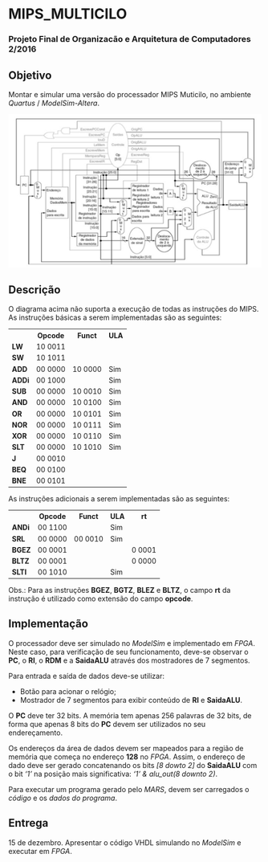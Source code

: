 # MIPS_MULTICILO
### Projeto Final de Organizacão e Arquitetura de Computadores 2/2016

## Objetivo
Montar e simular uma versão do processador MIPS Muticilo, no ambiente *Quartus* / *ModelSim-Altera*.

<p align="center">
  <img src="mips_multiciclo.png">
</p>

## Descrição
O diagrama acima não suporta a execução de todas as instruções do MIPS. As instruções
básicas a serem implementadas são as seguintes:

<table align="center">
  <tr>
    <th></th>
    <th>Opcode</th>
    <th>Funct</th>
    <th>ULA</th>
  </tr>
  <tr>
    <td><b>LW</b></td>
    <td>10 0011</td>
    <td></td>
    <td></td>
  </tr>
  <tr>
    <td><b>SW</b></td>
    <td>10 1011</td>
    <td></td>
    <td></td>
  </tr>
  <tr>
    <td><b>ADD</b></td>
    <td>00 0000</td>
    <td>10 0000</td>
    <td>Sim</td>
  </tr>  
  <tr>
    <td><b>ADDi</b></td>
    <td>00 1000</td>
    <td></td>
    <td>Sim</td>
  </tr>  
  <tr>
    <td><b>SUB</b></td>
    <td>00 0000</td>
    <td>10 0010</td>
    <td>Sim</td>
  </tr> 
  <tr>
    <td><b>AND</b></td>
    <td>00 0000</td>
    <td>10 0100</td>
    <td>Sim</td>
  </tr>      
  <tr>
    <td><b>OR</b></td>
    <td>00 0000</td>
    <td>10 0101</td>
    <td>Sim</td>
  </tr> 
  <tr>
    <td><b>NOR</b></td>
    <td>00 0000</td>
    <td>10 0111</td>
    <td>Sim</td>
  </tr>   
  <tr>
    <td><b>XOR</b></td>
    <td>00 0000</td>
    <td>10 0110</td>
    <td>Sim</td>
  </tr>    
  <tr>
    <td><b>SLT</b></td>
    <td>00 0000</td>
    <td>10 1010</td>
    <td>Sim</td>
  </tr>
  <tr>
    <td><b>J</b></td>
    <td>00 0010</td>
    <td></td>
    <td></td>
  </tr>  
  <tr>
    <td><b>BEQ</b></td>
    <td>00 0100</td>
    <td></td>
    <td></td>
  </tr> 
  <tr>
    <td><b>BNE</b></td>
    <td>00 0101</td>
    <td></td>
    <td></td>
  </tr>    
</table>

As instruções adicionais a serem implementadas são as seguintes:

<table align="center">
  <tr>
    <th></th>
    <th>Opcode</th>
    <th>Funct</th>
    <th>ULA</th>
    <th>rt</th>
  </tr>
  <tr>
    <td><b>ANDi</b></td>
    <td>00 1100</td>
    <td></td>
    <td>Sim</td>
    <td></td>    
  </tr>  
  <tr>
    <td><b>SRL</b></td>
    <td>00 0000</td>
    <td>00 0010</td>
    <td>Sim</td>
    <td></td>    
  </tr>
  <tr>
    <td><b>BGEZ</b></td>
    <td>00 0001</td>
    <td></td>
    <td></td>    
    <td>0 0001</td>
  </tr> 
  <tr>
    <td><b>BLTZ</b></td>
    <td>00 0001</td>
    <td></td>
    <td></td>
    <td>0 0000</td>    
  </tr>  
  <tr>
    <td><b>SLTI</b></td>
    <td>00 1010</td>
    <td></td>
    <td>Sim</td>
    <td></td>    
  </tr>       
</table>

Obs.: Para as instruções **BGEZ**, **BGTZ**, **BLEZ** e **BLTZ**, o campo **rt** da instrução é utilizado como extensão do campo **opcode**.

## Implementação
O processador deve ser simulado no *ModelSim* e implementado em *FPGA*. Neste caso, para verificação de seu funcionamento, deve-se observar o **PC**, o **RI**, o **RDM** e a **SaidaALU** através dos mostradores de 7 segmentos.

Para entrada e saída de dados deve-se utilizar:
 - Botão para acionar o relógio;
 - Mostrador de 7 segmentos para exibir conteúdo de **RI** e **SaidaALU**.
 
O **PC** deve ter 32 bits. A memória tem apenas 256 palavras de 32 bits, de forma que apenas 8 bits do **PC** devem ser utilizados no seu endereçamento. 

Os endereços da área de dados devem ser mapeados para a região de memória que
começa no endereço **128** no *FPGA*. Assim, o endereço de dado deve ser gerado
concatenando os bits *[8 dowto 2]* do **SaidaALU** com o bit *‘1’* na
posição mais significativa: *‘1’ & alu_out(8 downto 2)*.

Para executar um programa gerado pelo *MARS*, devem ser carregados o *código* e os *dados do programa*.

## Entrega
15 de dezembro. Apresentar o código VHDL simulando no *ModelSim* e executar em *FPGA*.
